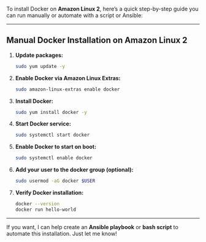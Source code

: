 To install Docker on **Amazon Linux 2**, here’s a quick step-by-step guide you can run manually or automate with a script or Ansible:

---

## Manual Docker Installation on Amazon Linux 2

1. **Update packages:**

   ```bash
   sudo yum update -y
   ```

2. **Enable Docker via Amazon Linux Extras:**

   ```bash
   sudo amazon-linux-extras enable docker
   ```

3. **Install Docker:**

   ```bash
   sudo yum install docker -y
   ```

4. **Start Docker service:**

   ```bash
   sudo systemctl start docker
   ```

5. **Enable Docker to start on boot:**

   ```bash
   sudo systemctl enable docker
   ```

6. **Add your user to the docker group (optional):**

   ```bash
   sudo usermod -aG docker $USER
   ```

7. **Verify Docker installation:**

   ```bash
   docker --version
   docker run hello-world
   ```

---

If you want, I can help create an **Ansible playbook** or **bash script** to automate this installation. Just let me know!
